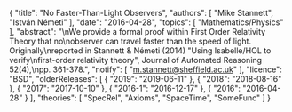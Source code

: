 {
    "title": "No Faster-Than-Light Observers",
    "authors": [
        "Mike Stannett",
        "István Németi"
    ],
    "date": "2016-04-28",
    "topics": [
        "Mathematics/Physics"
    ],
    "abstract": "\nWe provide a formal proof within First Order Relativity Theory that no\nobserver can travel faster than the speed of light. Originally\nreported in Stannett & Németi (2014) \"Using Isabelle/HOL to verify\nfirst-order relativity theory\", Journal of Automated Reasoning 52(4),\npp. 361-378.",
    "notify": [
        "m.stannett@sheffield.ac.uk"
    ],
    "licence": "BSD",
    "olderReleases": [
        {
            "2019": "2019-06-11"
        },
        {
            "2018": "2018-08-16"
        },
        {
            "2017": "2017-10-10"
        },
        {
            "2016-1": "2016-12-17"
        },
        {
            "2016": "2016-04-28"
        }
    ],
    "theories": [
        "SpecRel",
        "Axioms",
        "SpaceTime",
        "SomeFunc"
    ]
}